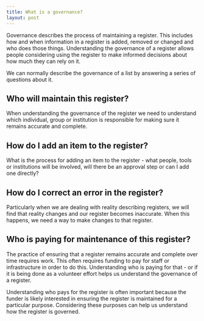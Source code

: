 ```yaml
---
title: What is a governance?
layout: post
---
```


Governance describes the process of maintaining a register. This includes how
and when information in a register is added, removed or changed and who does
those things. Understanding the governance of a register allows people
considering using the register to make informed decisions about how much they
can rely on it.

We can normally describe the governance of a list by answering a series of
questions about it.

## Who will maintain this register?

When understanding the governance of the register we need to understand which
individual, group or institution is responsible for making sure it remains
accurate and complete.

## How do I add an item to the register?

What is the process for adding an item to the register - what people, tools or
institutions will be involved, will there be an approval step or can I add one
directly?

## How do I correct an error in the register?

Particularly when we are dealing with reality describing registers, we will
find that reality changes and our register becomes inaccurate. When this
happens, we need a way to make changes to that register.

## Who is paying for maintenance of this register?

The practice of ensuring that a register remains accurate and complete over
time requires work. This often requires funding to pay for staff or
infrastructure in order to do this. Understanding who is paying for that - or
if it is being done as a volunteer effort helps us understand the governance of a register.

Understanding who pays for the register is often important because the funder
is likely interested in ensuring the register is maintained for a particular
purpose. Considering these purposes can help us understand how the register is governed.
